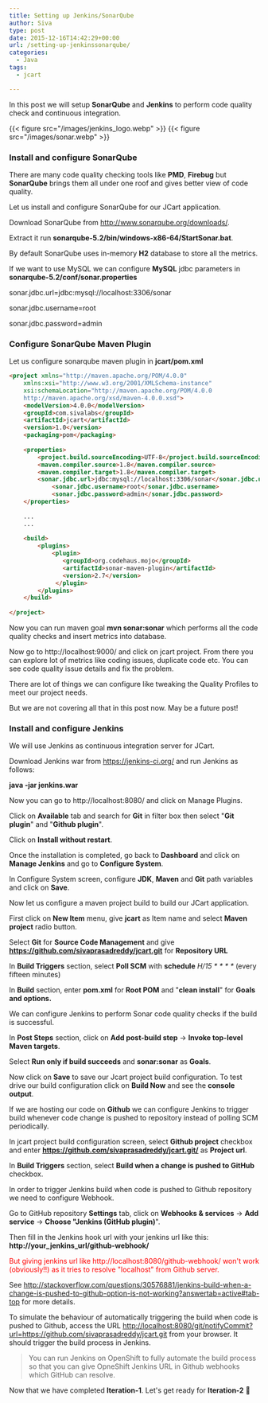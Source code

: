 ```yaml
---
title: Setting up Jenkins/SonarQube
author: Siva
type: post
date: 2015-12-16T14:42:29+00:00
url: /setting-up-jenkinssonarqube/
categories:
  - Java
tags:
  - jcart

---
```

In this post we will setup **SonarQube** and **Jenkins** to perform code quality check and continuous integration.

{{< figure src="/images/jenkins_logo.webp" >}}
{{< figure src="/images/sonar.webp" >}}

### Install and configure SonarQube

There are many code quality checking tools like **PMD**, **Firebug** but **SonarQube** brings them all under one roof and gives better view of code quality.

Let us install and configure SonarQube for our JCart application.

Download SonarQube from <a href="http://www.sonarqube.org/downloads/" target="_blank">http://www.sonarqube.org/downloads/</a>.
  
Extract it run **sonarqube-5.2/bin/windows-x86-64/StartSonar.bat**.

By default SonarQube uses in-memory **H2** database to store all the metrics.
  
If we want to use MySQL we can configure **MySQL** jdbc parameters in **sonarqube-5.2/conf/sonar.properties**

sonar.jdbc.url=jdbc:mysql://localhost:3306/sonar
  
sonar.jdbc.username=root
  
sonar.jdbc.password=admin

### Configure SonarQube Maven Plugin

Let us configure sonarqube maven plugin in **jcart/pom.xml**

```html
<project xmlns="http://maven.apache.org/POM/4.0.0" 
	xmlns:xsi="http://www.w3.org/2001/XMLSchema-instance"
	xsi:schemaLocation="http://maven.apache.org/POM/4.0.0 
	http://maven.apache.org/xsd/maven-4.0.0.xsd">
	<modelVersion>4.0.0</modelVersion>
	<groupId>com.sivalabs</groupId>
	<artifactId>jcart</artifactId>
	<version>1.0</version>
	<packaging>pom</packaging>
	
	<properties>
		<project.build.sourceEncoding>UTF-8</project.build.sourceEncoding>
		<maven.compiler.source>1.8</maven.compiler.source>
		<maven.compiler.target>1.8</maven.compiler.target>		
		<sonar.jdbc.url>jdbc:mysql://localhost:3306/sonar</sonar.jdbc.url>
      		<sonar.jdbc.username>root</sonar.jdbc.username>
      		<sonar.jdbc.password>admin</sonar.jdbc.password>
	</properties>
	
	...
	...
	
	<build>
		<plugins>
			<plugin>
		       <groupId>org.codehaus.mojo</groupId>
		       <artifactId>sonar-maven-plugin</artifactId>
		       <version>2.7</version>
		     </plugin>
		</plugins>
	</build>
	
</project>
```

Now you can run maven goal **mvn sonar:sonar** which performs all the code quality checks and insert metrics into database.
  
Now go to http://localhost:9000/ and click on jcart project. From there you can explore lot of metrics like coding issues, duplicate code etc. You can see code quality issue details and fix the problem.

There are lot of things we can configure like tweaking the Quality Profiles to meet our project needs.
  
But we are not covering all that in this post now. May be a future post!

### Install and configure Jenkins

We will use Jenkins as continuous integration server for JCart.
  
Download Jenkins war from <a href="https://jenkins-ci.org/" target="_blank">https://jenkins-ci.org/</a> and run Jenkins as follows:

**java -jar jenkins.war**

Now you can go to http://localhost:8080/ and click on Manage Plugins.
  
Click on **Available** tab and search for **Git** in filter box then select "**Git plugin**" and "**Github plugin**".
  
Click on **Install without restart**.

Once the installation is completed, go back to **Dashboard** and click on **Manage Jenkins** and go to **Configure System**.
  
In Configure System screen, configure **JDK**, **Maven** and **Git** path variables and click on **Save**.

Now let us configure a maven project build to build our JCart application.

First click on **New Item** menu, give **jcart** as Item name and select **Maven project** radio button.

Select **Git** for **Source Code Management** and give **https://github.com/sivaprasadreddy/jcart.git** for **Repository URL**

In **Build Triggers** section, select **Poll SCM** with **schedule** _H/15 \* \* \* \*_ (every fifteen minutes)

In **Build** section, enter **pom.xml** for **Root POM** and "**clean install**" for **Goals** **and options.**

We can configure Jenkins to perform Sonar code quality checks if the build is successful.
  
In **Post Steps** section, click on **Add post-build step** -> **Invoke top-level Maven targets**.
  
Select **Run only if build succeeds** and **sonar:sonar** as **Goals**.

Now click on **Save** to save our Jcart project build configuration. To test drive our build configuration click on **Build Now** and see the **console output**.

If we are hosting our code on **Github** we can configure Jenkins to trigger build whenever code change is pushed to repository instead of polling SCM periodically.

In jcart project build configuration screen, select **Github project** checkbox and enter **https://github.com/sivaprasadreddy/jcart.git/** as **Project url**.
  
In **Build Triggers** section, select **Build when a change is pushed to GitHub** checkbox.

In order to trigger Jenkins build when code is pushed to Github repository we need to configure Webhook.
  
Go to GitHub repository **Settings** tab, click on **Webhooks & services** -> **Add service** -> **Choose "Jenkins (GitHub plugin)**".
  
Then fill in the Jenkins hook url with your jenkins url like this: **http://your\_jenkins\_url/github-webhook/**

<span style="color: #ff0000;">But giving jenkins url like http://localhost:8080/github-webhook/ won't work (obviously!!) as it tries to resolve "localhost" from Github server.</span>

See <a href="http://stackoverflow.com/questions/30576881/jenkins-build-when-a-change-is-pushed-to-github-option-is-not-working?answertab=active#tab-top" target="_blank">http://stackoverflow.com/questions/30576881/jenkins-build-when-a-change-is-pushed-to-github-option-is-not-working?answertab=active#tab-top</a> for more details.

To simulate the behaviour of automatically triggering the build when code is pushed to Github, access the URL <a href="http://localhost:8080/git/notifyCommit?url=https://github.com/sivaprasadreddy/jcart.git" target="_blank">http://localhost:8080/git/notifyCommit?url=https://github.com/sivaprasadreddy/jcart.git</a> from your browser. It should trigger the build process in Jenkins.

> You can run Jenkins on OpenShift to fully automate the build process so that you can give OpneShift Jenkins URL in Github webhooks which GitHub can resolve.

Now that we have completed **Iteration-1**. Let's get ready for **Iteration-2** 🙂
